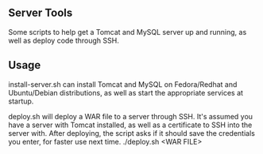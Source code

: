 ## Server Tools ##
Some scripts to help get a Tomcat and MySQL server up and running, as well as deploy code through SSH.

## Usage ##
install-server.sh can install Tomcat and MySQL on Fedora/Redhat and Ubuntu/Debian distributions, as well as start the appropriate services at startup.

deploy.sh will deploy a WAR file to a server through SSH. It's assumed you have a server with Tomcat installed, as well as a certificate to SSH into the server with. After deploying, the script asks if it should save the credentials you enter, for faster use next time.
./deploy.sh \<WAR FILE\>



